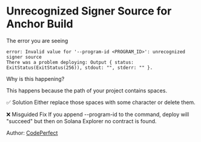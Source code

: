 # Unrecognized Signer Source for Anchor Build
The error you are seeing

```
error: Invalid value for '--program-id <PROGRAM_ID>': unrecognized signer source
There was a problem deploying: Output { status: ExitStatus(ExitStatus(256)), stdout: "", stderr: "" }.
```
Why is this happening?

This happens because the path of your project contains spaces.

✅ Solution 
Either replace those spaces with some character or delete them.

❌ Misguided Fix 
If you append --program-id <your-program-id> to the command, deploy will "succeed" but then on Solana Explorer no contract is found.

Author: [CodePerfect](https://twitter.com/helloitsme_sl)